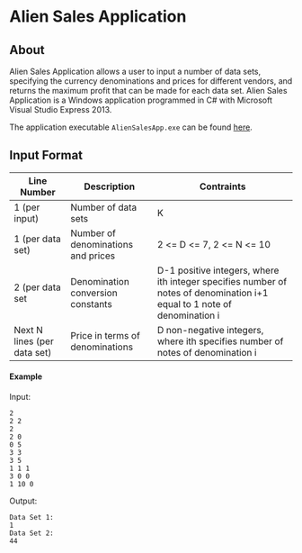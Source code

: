 # Alien Sales Application

## About

Alien Sales Application allows a user to input a number of data sets, specifying the currency denominations and prices for different vendors, and returns the maximum profit that can be made for each data set. Alien Sales Application is a Windows application programmed in C# with Microsoft Visual Studio Express 2013.

The application executable `AlienSalesApp.exe` can be found [here](https://github.com/moniker001/AlienSalesApplication/tree/master/AlienSalesApplication/AlienSalesApp/bin/Debug).

## Input Format

|Line Number|Description|Contraints|
|---|---|---|
|1 (per input)|Number of data sets|K|
|1 (per data set)|Number of denominations and prices|2 <= D <= 7, 2 <= N <= 10|
|2 (per data set|Denomination conversion constants|D-1 positive integers, where ith integer specifies number of notes of denomination i+1 equal to 1 note of denomination i|
|Next N lines (per data set)|Price in terms of denominations|D non-negative integers, where ith specifies number of notes of denomination i|

#### Example

Input:

```
2
2 2
2
2 0
0 5
3 3
3 5
1 1 1
3 0 0
1 10 0
```

Output:

```
Data Set 1:
1
Data Set 2:
44
```
